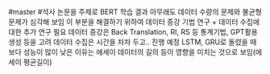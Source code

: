 #master
#석사 논문을 주제로 BERT 학습 결과
아무래도 데이터 수량의 문제와 불균형 문제가 심각해 보임
이 부분을 해결하기 위하여 데이터 증강 기법 연구 + 데이터 수집에 대한 추가 연구 필요
데이터 증강은 Back Translation, RI, RS 등 통계기법, GPT활용 생성 등을 고려
데이터 수집은 시간을 차차 두고.. 진행 예정
 LSTM, GRU로 돌렸을 때 보다 성능이 많이 낮은 이유는 에세이 데이터의 길의 등이 영향을 미치는 것으로 보임(에세이 평균길이)
